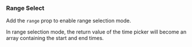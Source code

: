 ### Range Select

Add the `range` prop to enable range selection mode.

In range selection mode, the return value of the time picker will become an array containing the start and end times.
